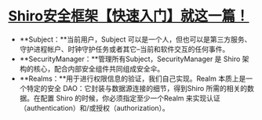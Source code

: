 

# [Shiro安全框架【快速入门】就这一篇！](https://zhuanlan.zhihu.com/p/54176956)





- **Subject：**当前用户，Subject 可以是一个人，但也可以是第三方服务、守护进程帐户、时钟守护任务或者其它–当前和软件交互的任何事件。
- **SecurityManager：**管理所有Subject，SecurityManager 是 Shiro 架构的核心，配合内部安全组件共同组成安全伞。
- **Realms：**用于进行权限信息的验证，我们自己实现。Realm 本质上是一个特定的安全 DAO：它封装与数据源连接的细节，得到Shiro 所需的相关的数据。在配置 Shiro 的时候，你必须指定至少一个Realm 来实现认证（authentication）和/或授权（authorization）。

